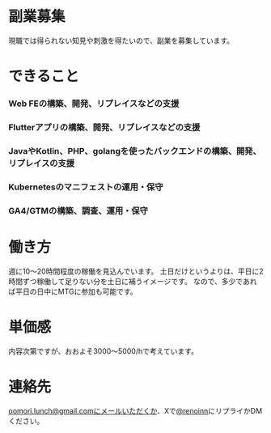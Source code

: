 # 副業募集

現職では得られない知見や刺激を得たいので、副業を募集しています。

# できること

### Web FEの構築、開発、リプレイスなどの支援

### Flutterアプリの構築、開発、リプレイスなどの支援

### JavaやKotlin、PHP、golangを使ったバックエンドの構築、開発、リプレイスの支援

### Kubernetesのマニフェストの運用・保守

### GA4/GTMの構築、調査、運用・保守


# 働き方

週に10～20時間程度の稼働を見込んでいます。
土日だけというよりは、平日に2時間ずつ稼働して足りない分を土日に補うイメージです。
なので、多少であれば平日の日中にMTGに参加も可能です。

# 単価感

内容次第ですが、おおよそ3000～5000/hで考えています。

# 連絡先
oomori.lunch@gmail.comにメールいただくか、Xで[@renoinn](https://x.com/renoinn)にリプライかDMください。
